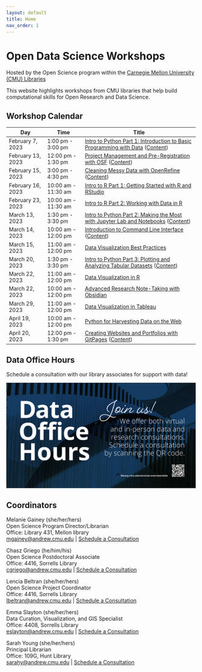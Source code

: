 ```yaml
---
layout: default
title: Home
nav_order: 1
---
```

# Open Data Science Workshops
Hosted by the Open Science program within the
[Carnegie Mellon University (CMU) Libraries](https://www.library.cmu.edu/)

This website highlights workshops from CMU libraries that help
build computational skills for Open Research and Data Science.

## Workshop Calendar

| Day | Time | Title
| --- | --- | ---
| February 7, 2023 | 1:00 pm - 3:00 pm | [Intro to Python Part 1: Introduction to Basic Programming with Data](https://cmu.libcal.com/event/10230106) ([Content](Python_Series_Materials/part_1/part_1.md))
| February 13, 2023 | 12:00 pm - 1:30 pm | [Project Management and Pre-Registration with OSF](https://cmu.libcal.com/calendar/workshops/ProjectManagement-Pre-Registration-OSF) ([Content](content/osf.md))
| February 15, 2023 | 3:00 pm - 4:30 pm | [Cleaning Messy Data with OpenRefine](https://cmu.libcal.com/event/10185679) ([Content](content/openrefine.md))
| February 16, 2023 | 10:00 am - 11:30 am | [Intro to R Part 1: Getting Started with R and RStudio](https://cmu.libcal.com/event/10185624)
| February 23, 2023 | 10:00 am - 11:30 am | [Intro to R Part 2: Working with Data in R](https://cmu.libcal.com/event/10185621)
| March 13, 2023 | 1:30 pm - 3:30 pm | [Intro to Python Part 2: Making the Most with Jupyter Lab and Notebooks](https://cmu.libcal.com/event/10230549) ([Content](Python_Series_Materials/part_2/part_2.md))
| March 14, 2023 | 10:00 am - 12:00 pm | [Introduction to Command Line Interface](https://cmu.libcal.com/event/10252549) ([Content](cli/cli_main.md))
| March 15, 2023 | 11:00 am - 12:00 pm | [Data Visualization Best Practices](https://cmu.libcal.com/event/10231975)
| March 20, 2023 | 1:30 pm - 3:30 pm | [Intro to Python Part 3: Plotting and Analyzing Tabular Datasets](https://cmu.libcal.com/event/10230737) ([Content](Python_Series_Materials/part_3/part_3.md))
| March 22, 2023 | 11:00 am - 12:00 pm | [Data Visualization in R](https://cmu.libcal.com/event/10231953)
| March 22, 2023 | 10:00 am - 12:00 pm | [Advanced Research Note-Taking with Obsidian](https://cmu.libcal.com/event/10247379)
| March 29, 2023 | 11:00 am - 12:00 pm | [Data Visualization in Tableau](https://cmu.libcal.com/event/10231987)
| April 19, 2023 | 10:00 am - 12:00 pm | [Python for Harvesting Data on the Web](https://cmu.libcal.com/event/10252102)
| April 20, 2023 | 12:00 pm - 1:30 pm | [Creating Websites and Portfolios with GitPages](https://cmu.libcal.com/event/10185690) ([Content](content/git_github.md))

## Data Office Hours 

Schedule a consultation with our library associates for support with data!

![Data Office Hours Flyer](content/img/data-office-hours.png)

## Coordinators

Melanie Gainey (she/her/hers)  
Open Science Program Director/Librarian  
Office: Library 431, Mellon library  
[mgainey@andrew.cmu.edu](mailto:mgainey@andrew.cmu.edu) | [Schedule a Consultation](https://cmu.libcal.com/appointment/42420)

Chasz Griego (he/him/his)  
Open Science Postdoctoral Associate  
Office: 4416, Sorrells Library  
[cgriego@andrew.cmu.edu](mailto:cgriego@andrew.cmu.edu) | [Schedule a Consultation](https://cmu.libcal.com/appointments/cgriego)

Lencia Beltran (she/her/hers)  
Open Science Project Coordinator  
Office: 4416, Sorrells Library  
[lbeltran@andrew.cmu.edu](mailto:lbeltran@andrew.cmu.edu) | [Schedule a Consultation](https://cmu.libcal.com/appointments/lencia)

Emma Slayton (she/her/hers)  
Data Curation, Visualization, and GIS Specialist  
Office: 4408, Sorrells Library  
[eslayton@andrew.cmu.edu](mailto:eslayton@andrew.cmu.edu) | [Schedule a Consultation](https://cmu.libcal.com/appointment/41060)

Sarah Young (she/her/hers)  
Principal Librarian  
Office: 109G, Hunt Library  
[sarahy@andrew.cmu.edu](mailto:sarahy@andrew.cmu.edu) | [Schedule a Consultation](https://cmu.libcal.com/appointments/sarahy)
